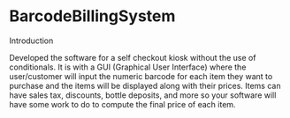 # BarcodeBillingSystem
 
 
Introduction


Developed the software for a self checkout kiosk without the use of conditionals. It is with a GUI (Graphical User Interface) where the user/customer will input the numeric barcode for each item they want to purchase and the items will be displayed along with their prices. Items can have sales tax, discounts, bottle deposits, and more so your software will have some work to do to compute the final price of each item. 

 
